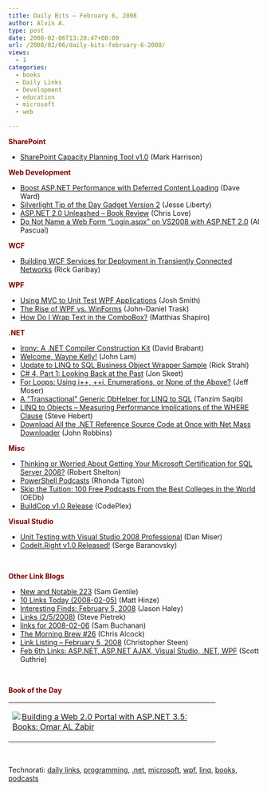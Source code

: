 ```yaml
---
title: Daily Bits – February 6, 2008
author: Alvin A.
type: post
date: 2008-02-06T13:28:47+00:00
url: /2008/02/06/daily-bits-february-6-2008/
views:
  - 1
categories:
  - books
  - Daily Links
  - Development
  - education
  - microsoft
  - web

---
```

**<font color="#800000">SharePoint</font>**

  * <a href="http://markharrison.co.uk/blog/2008/02/sharepoint-capacity-planning-tool-v10.htm" target="_blank">SharePoint Capacity Planning Tool v1.0</a> (Mark Harrison)

**<font color="#800000">Web Development</font>**

  * <a href="http://encosia.com/2008/02/05/boost-aspnet-performance-with-deferred-content-loading/" target="_blank">Boost ASP.NET Performance with Deferred Content Loading</a> (Dave Ward)
  * <a href="http://silverlight.net/blogs/jesseliberty/archive/2008/02/05/silverlight-tip-of-the-day-gadget-version-2.aspx" target="_blank">Silverlight Tip of the Day Gadget Version 2</a> (Jesse Liberty)
  * <a href="http://professionalaspnet.com/archive/2008/02/05/asp.net-2.0-unleashed-_2d00_-book-review.aspx" target="_blank">ASP.NET 2.0 Unleashed &#8211; Book Review</a> (Chris Love)
  * <a href="http://alpascual.com/blog/al/archive/2008/02/05/do-not-call-name-a-web-form-quot-login-aspx-quot-on-vs2008-with-asp-net-2-0.aspx" target="_blank">Do Not Name a Web Form &#8220;Login.aspx&#8221; on VS2008 with ASP.NET 2.0</a> (Al Pascual)

**<font color="#800000">WCF</font>**

  * <a href="http://www.devx.com/codemag/Article/36925?trk=DXRSS_DOTNET" target="_blank">Building WCF Services for Deployment in Transiently Connected Networks</a> (Rick Garibay)

**<font color="#800000">WPF</font>**

  * <a href="http://www.codeproject.com/KB/WPF/MVCtoUnitTestinWPF.aspx" target="_blank">Using MVC to Unit Test WPF Applications</a> (Josh Smith)
  * <a href="http://blog.bluecog.co.nz/archives/2008/02/06/the-rise-of-wpf-vs-winforms/" target="_blank">The Rise of WPF vs. WinForms</a> (John-Daniel Trask)
  * <a href="http://www.designerwpf.com/2008/02/04/how-do-i-wrap-text-in-the-combobox/" target="_blank">How Do I Wrap Text in the ComboBox?</a> (Matthias Shapiro)

**<font color="#800000">.NET</font>**

  * <a href="http://www.xhovemont.be/archive/2008/02/04/2017.aspx" target="_blank">Irony: A .NET Compiler Construction Kit</a> (David Brabant)
  * <a href="http://www.iunknown.com/2008/02/welcome-wayne-k.html" target="_blank">Welcome, Wayne Kelly!</a> (John Lam)
  * <a href="http://west-wind.com/weblog/posts/246690.aspx" target="_blank">Update to LINQ to SQL Business Object Wrapper Sample</a> (Rick Strahl)
  * <a href="http://msmvps.com/blogs/jon.skeet/archive/2008/02/05/c-4-part-1-looking-back-at-the-past.aspx" target="_blank">C# 4, Part 1: Looking Back at the Past</a> (Jon Skeet)
  * <a href="http://www.moserware.com/2008/02/for-loops-using-i-i-enumerators-or-none.html" target="_blank">For Loops: Using i++, ++i, Enumerations, or None of the Above?</a> (Jeff Moser)
  * <a href="http://weblogs.asp.net/tanzimsaqib/archive/2008/02/06/a-quot-transactional-quot-generic-dbhelper-for-linq-to-sql.aspx" target="_blank">A &#8220;Transactional&#8221; Generic DbHelper for LINQ to SQL</a> (Tanzim Saqib)
  * <a href="http://codebetter.com/blogs/steve.hebert/archive/2008/02/06/linq-to-objects-relating-data-structure-organization-to-where-clause-optimization.aspx" target="_blank">LINQ to Objects &#8211; Measuring Performance Implications of the WHERE Clause</a> (Steve Hebert)
  * <a href="http://www.wintellect.com/cs/blogs/jrobbins/archive/2008/02/06/download-all-the-net-reference-source-code-at-once-with-net-mass-downloader.aspx" target="_blank">Download All the .NET Reference Source Code at Once with Net Mass Downloader</a> (John Robbins)

**<font color="#800000">Misc</font>**

  * <a href="http://blogs.msdn.com/publicsector/archive/2008/02/05/thinking-or-worried-about-getting-your-microsoft-certification-for-sql-server-2008.aspx" target="_blank">Thinking or Worried About Getting Your Microsoft Certification for SQL Server 2008?</a> (Robert Shelton)
  * <a href="http://rtipton.wordpress.com/2008/02/05/powershell-podcasts/" target="_blank">PowerShell Podcasts</a> (Rhonda Tipton)
  * <a href="http://oedb.org/library/beginning-online-learning/skip-the-tuition:-100-free-podcasts-from-the-best-colleges-in-the-world" target="_blank">Skip the Tuition: 100 Free Podcasts From the Best Colleges in the World</a> (OEDb)
  * <a href="http://www.codeplex.com/BuildCop/Release/ProjectReleases.aspx?ReleaseId=9833" target="_blank">BuildCop v1.0 Release</a> (CodePlex)

**<font color="#800000">Visual Studio</font>**

  * <a href="http://www.distribucon.com/blog/PermaLink,guid,49eb05a0-76a2-47be-baf0-421e12d0fa10.aspx" target="_blank">Unit Testing with Visual Studio 2008 Professional</a> (Dan Miser)
  * <a href="http://submain.com/blog/CodeItRightV10Released.aspx" target="_blank">CodeIt.Right v1.0 Released!</a> (Serge Baranovsky)

&nbsp;

**<font color="#800000">Other Link Blogs</font>**

  * <a href="http://samgentile.com/blogs/samgentile/archive/2008/02/05/new-and-notable-223.aspx" target="_blank">New and Notable 223</a> (Sam Gentile)
  * <a href="http://mhinze.com/10-links-today-2008-02-05/" target="_blank">10 Links Today (2008-02-05)</a> (Matt Hinze)
  * <a href="http://jasonhaley.com/blog/archive/2008/02/05/141162.aspx" target="_blank">Interesting Finds: February 5, 2008</a> (Jason Haley)
  * <a href="http://spietrek.blogspot.com/2008/02/links-252008.html" target="_blank">Links (2/5/2008)</a> (Steve Pietrek)
  * <a href="http://afongen.com/blog/2008/02/05/links-for-2008-02-06/" target="_blank">links for 2008-02-06</a> (Sam Buchanan)
  * <a href="http://blog.cwa.me.uk/2008/02/06/the-morning-brew-26/" target="_blank">The Morning Brew #26</a> (Chris Alcock)
  * <a href="http://www.dotnetjunkies.com/WebLog/csteen/archive/2008/02/06/432892.aspx" target="_blank">Link Listing &#8211; February 5, 2008</a> (Christopher Steen)
  * <a href="http://weblogs.asp.net/scottgu/archive/2008/02/06/feb-6th-links-asp-net-asp-net-ajax-visual-studio-net-wpf.aspx" target="_blank">Feb 6th Links: ASP.NET, ASP.NET AJAX, Visual Studio, .NET, WPF</a> (Scott Guthrie)

&nbsp;

**<font color="#800000">Book of the Day</font>**

<div class="wlWriterSmartContent" id="scid:7dc1bd33-94bd-46fd-a20b-0131235bcd47:6ac371f7-33d7-4725-9524-22e87f874921" style="padding-right: 0px; display: inline; padding-left: 0px; float: none; padding-bottom: 0px; margin: 0px; padding-top: 0px">
  <table cellspacing="0" cellpadding="2" width="400" border="0" unselectable="on">
    <tr>
      <td valign="top" width="400">
        <p>
          <a title="Building a Web 2.0 Portal with ASP.NET 3.5: Books: Omar AL Zabir" href="http://www.amazon.com/exec/obidos/ASIN/0596510500/alvinashcraft-20"><img data-recalc-dims="1" decoding="async" src="https://i0.wp.com/images.amazon.com/images/P/0596510500.01.MZZZZZZZ.jpg?w=660" border="0" align="left" style="float:left" />Building a Web 2.0 Portal with ASP.NET 3.5: Books: Omar AL Zabir</a>
        </p>
      </td>
    </tr>
  </table>
</div>

&nbsp;

<div class="wlWriterSmartContent" id="scid:C16BAC14-9A3D-4c50-9394-FBFEF7A93539:6783b1ce-a049-4221-91a0-ba11a4d47477" style="padding-right: 0px; display: inline; padding-left: 0px; padding-bottom: 0px; margin: 0px; padding-top: 0px">
  <!--dotnetkickit-->
</div>

<div class="wlWriterSmartContent" id="scid:d7bf807d-7bb0-458a-811f-90c51817d5c2:1d6502d3-f775-4ce4-b5e7-cf71acc30755" style="padding-right: 0px; display: inline; padding-left: 0px; padding-bottom: 0px; margin: 0px; padding-top: 0px">
  <p>
    <span class="TagSite">Technorati:</span> <a href="http://technorati.com/tag/daily+links" rel="tag" class="tag">daily links</a>, <a href="http://technorati.com/tag/programming" rel="tag" class="tag">programming</a>, <a href="http://technorati.com/tag/.net" rel="tag" class="tag">.net</a>, <a href="http://technorati.com/tag/microsoft" rel="tag" class="tag">microsoft</a>, <a href="http://technorati.com/tag/wpf" rel="tag" class="tag">wpf</a>, <a href="http://technorati.com/tag/linq" rel="tag" class="tag">linq</a>, <a href="http://technorati.com/tag/books" rel="tag" class="tag">books</a>, <a href="http://technorati.com/tag/podcasts" rel="tag" class="tag">podcasts</a><br /><!-- StartInsertedTags: daily links, programming, .net, microsoft, wpf, linq, books, podcasts :EndInsertedTags -->
  </p>
</div>